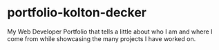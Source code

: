 # portfolio-kolton-decker
My Web Developer Portfolio that tells a little about who I am and where I come from while showcasing the many projects I have worked on. 
